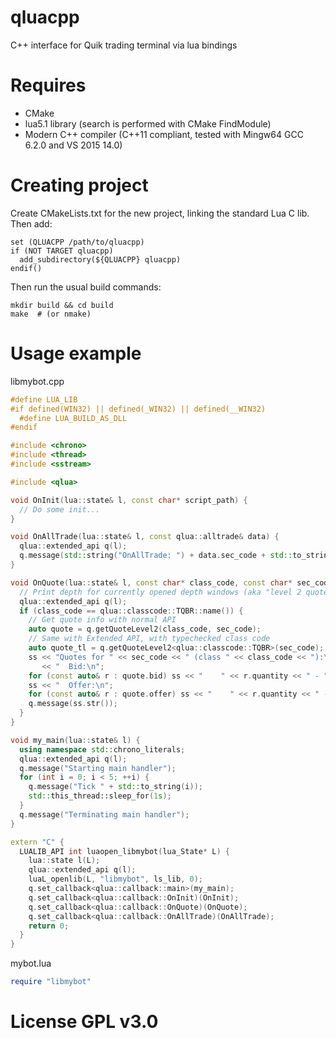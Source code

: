 # qluacpp
C++ interface for Quik trading terminal via lua bindings

# Requires
- CMake
- lua5.1 library (search is performed with CMake FindModule)
- Modern C++ compiler (C++11 compliant, tested with Mingw64 GCC 6.2.0 and VS 2015 14.0)

# Creating project
Create CMakeLists.txt for the new project, linking the standard Lua C lib. Then add:
```
set (QLUACPP /path/to/qluacpp)
if (NOT TARGET qluacpp)
  add_subdirectory(${QLUACPP} qluacpp)
endif()
```
Then run the usual build commands:
```
mkdir build && cd build
make  # (or nmake)
```

# Usage example
libmybot.cpp
``` c++ 
#define LUA_LIB
#if defined(WIN32) || defined(_WIN32) || defined(__WIN32)
  #define LUA_BUILD_AS_DLL
#endif

#include <chrono>
#include <thread>
#include <sstream>

#include <qlua>

void OnInit(lua::state& l, const char* script_path) {
  // Do some init...
}

void OnAllTrade(lua::state& l, const qlua::alltrade& data) {
  qlua::extended_api q(l);
  q.message(std::string("OnAllTrade: ") + data.sec_code + std::to_string(data.price));
}

void OnQuote(lua::state& l, const char* class_code, const char* sec_code) {
  // Print depth for currently opened depth windows (aka "level 2 quotes"
  qlua::extended_api q(l);
  if (class_code == qlua::classcode::TQBR::name()) {
    // Get quote info with normal API
    auto quote = q.getQuoteLevel2(class_code, sec_code);
    // Same with Extended API, with typechecked class code
    auto quote_tl = q.getQuoteLevel2<qlua::classcode::TQBR>(sec_code);
    ss << "Quotes for " << sec_code << " (class " << class_code << "):\n"
       << "  Bid:\n";
    for (const auto& r : quote.bid) ss << "    " << r.quantity << " - " << r.price << "\n";
    ss << "  Offer:\n";
    for (const auto& r : quote.offer) ss << "    " << r.quantity << " - " << r.price << "\n";
    q.message(ss.str());
  }
}

void my_main(lua::state& l) {
  using namespace std::chrono_literals;
  qlua::extended_api q(l);
  q.message("Starting main handler");
  for (int i = 0; i < 5; ++i) {
    q.message("Tick " + std::to_string(i));
    std::this_thread::sleep_for(1s);
  }
  q.message("Terminating main handler");
}

extern "C" {
  LUALIB_API int luaopen_libmybot(lua_State* L) {
    lua::state l(L);
    qlua::extended_api q(l);
    luaL_openlib(L, "libmybot", ls_lib, 0);
    q.set_callback<qlua::callback::main>(my_main);
    q.set_callback<qlua::callback::OnInit)(OnInit);
    q.set_callback<qlua::callback::OnQuote)(OnQuote);
    q.set_callback<qlua::callback::OnAllTrade)(OnAllTrade);
    return 0;
  }
}
```

mybot.lua
``` lua
require "libmybot"
```

# License GPL v3.0
